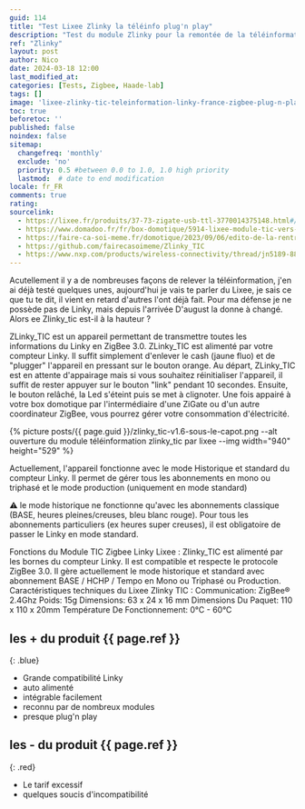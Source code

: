 ```yaml
---
guid: 114
title: "Test Lixee Zlinky la téléinfo plug'n play"
description: "Test du module Zlinky pour la remontée de la téléinformation spécial linky fabriqué par Lixee et plug'n play, compatible toutes box opensource"
ref: "Zlinky"
layout: post
author: Nico
date: 2024-03-18 12:00
last_modified_at: 
categories: [Tests, Zigbee, Haade-lab]
tags: []
image: 'lixee-zlinky-tic-teleinformation-linky-france-zigbee-plug-n-play.png'
toc: true
beforetoc: ''
published: false
noindex: false
sitemap:
  changefreq: 'monthly'
  exclude: 'no'
  priority: 0.5 #between 0.0 to 1.0, 1.0 high priority
  lastmod:  # date to end modification
locale: fr_FR
comments: true
rating:  
sourcelink:
  - https://lixee.fr/produits/37-73-zigate-usb-ttl-3770014375148.html#/27-antenneexterne-non
  - https://www.domadoo.fr/fr/box-domotique/5914-lixee-module-tic-vers-zigbee-30-pour-compteur-linky-lixee-zlinky-3770014375148.html?domid=39
  - https://faire-ca-soi-meme.fr/domotique/2023/09/06/edito-de-la-rentree-2023-2024-part-1/
  - https://github.com/fairecasoimeme/Zlinky_TIC
  - https://www.nxp.com/products/wireless-connectivity/thread/jn5189-88-t-high-performance-and-ultra-low-power-mcus-for-zigbee-and-thread-with-built-in-nfc-option:JN5189_88_T
---
```


Acutellement il y a de nombreuses façons de relever la téléinformation, j'en ai déjà testé quelques unes, aujourd'hui je vais te parler du Lixee, je sais ce que tu te dit, il vient en retard d'autres l'ont déjà fait. Pour ma défense je ne possède pas de Linky, mais depuis l'arrivée D'august la donne à changé. Alors ee Zlinky_tic est-il à la hauteur ?

ZLinky_TIC est un appareil permettant de transmettre toutes les informations du Linky en ZigBee 3.0.
ZLinky_TIC est alimenté par votre compteur Linky. Il suffit simplement d'enlever le cash (jaune fluo) et de "plugger" l'appareil en pressant sur le bouton orange.
Au départ, ZLinky_TIC est en attente d'appairage mais si vous souhaitez réinitialiser l'appareil, il suffit de rester appuyer sur le bouton "link" pendant 10 secondes. Ensuite, le bouton relâché, la Led s'éteint puis se met à clignoter.
Une fois appairé à votre box domotique par l'intermédiaire d'une ZiGate ou d'un autre coordinateur ZigBee, vous pourrez gérer votre consommation d'électricité.

{% picture posts/{{ page.guid }}/zlinky_tic-v1.6-sous-le-capot.png --alt ouverture du module téléinformation zlinky_tic par lixee --img width="940" height="529" %}

Actuellement, l'appareil fonctionne avec le mode Historique et standard du compteur Linky.
Il permet de gérer tous les abonnements en mono ou triphasé et le mode production (uniquement en mode standard)

⚠️ le mode historique ne fonctionne qu'avec les abonnements classique (BASE, heures pleines/creuses, bleu blanc rouge). Pour tous les abonnements particuliers (ex heures super creuses), il est obligatoire de passer le Linky en mode standard.

Fonctions du Module TIC Zigbee Linky Lixee :
Zlinky_TIC est alimenté par les bornes du compteur Linky.
Il est compatible et respecte le protocole ZigBee 3.0.
Il gère actuellement le mode historique et standard avec abonnement BASE / HCHP / Tempo en Mono ou Triphasé ou Production.
Caractéristiques techniques du Lixee Zlinky TIC :
Communication: ZigBee® 2.4Ghz
Poids: 15g
Dimensions: 63 x 24 x 16 mm
Dimensions Du Paquet: 110 x 110 x 20mm
Température De Fonctionnement: 0°C - 60°C


## **les + du produit** {{ page.ref }}
{: .blue}

- Grande compatibilité Linky
- auto alimenté
- intégrable facilement
- reconnu par de nombreux modules
- presque plug'n play


## **les - du produit** {{ page.ref }}
{: .red}

- Le tarif excessif
- quelques soucis d'incompatibilité